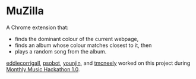 # MuZilla

A Chrome extension that:
- finds the dominant colour of the current webpage,
- finds an album whose colour matches closest to it, then
- plays a random song from the album.

[eddiecorrigall](https://github.com/eddiecorrigall/), [psobot](https://github.com/psobot/), [younjin](https://github.com/younjin/), and [tmcneely](https://github.com/tmcneely/) worked on this project during [Monthly Music Hackathon 1.0](http://www.meetup.com/Monthly-Music-Hackathon-TORONTO/).
